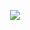 <p align="center">
  <img src="https://github.com/Orthogonal-Research-Lab/Meta-brain-Models/blob/master/CGS/Color%20Dataset/Receptive%20Fields/Linear%20vs%20Superadditive%20Integration/Membership%20Function.png"><BR> 
</p>
